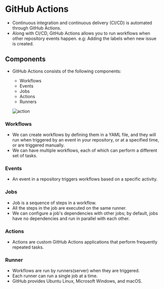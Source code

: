 # GitHub Actions
- Continuous integration and continuous delivery (CI/CD) is automated through GitHub Actions.
- Along with CI/CD, GitHub Actions allows you to run workflows when other repository events happen. 
  e.g: Adding the labels when new issue is created.

## Components
- GitHub Actions consists of the following components:
  - Workflows
  - Events
  - Jobs
  - Actions
  - Runners

  ![action](https://user-images.githubusercontent.com/116127790/205776212-2d242a68-9a5f-4221-bb82-1ed7079d48ae.png)

  
### Workflows
- We can create workflows by defining them in a YAML file, and they will run when triggered by an event in your repository, 
  or at a specified time, or are triggered manually.
- We can have multiple workflows, each of which can perform a different set of tasks. 

### Events
- An event in a repository triggers workflows based on a specific activity.

### Jobs
- Job is a sequence of steps in a workflow.
- All the steps in the job are executed on the same runner.
- We can configure a job's dependencies with other jobs; by default, jobs have no dependencies and run in parallel with each other.

### Actions
- Actions are custom GitHub Actions applications that perform frequently repeated tasks.

### Runner
- Workflows are run by runners(server) when they are triggered.
- Each runner can run a single job at a time.
- GitHub provides Ubuntu Linux, Microsoft Windows, and macOS.
